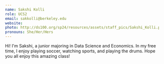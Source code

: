 ```yaml
---
name: Sakshi Kolli
role: UCS2
email: sakkolli@berkeley.edu
website:
photo: http://ds100.org/sp24/resources/assets/staff_pics/Sakshi_Kolli.png
pronouns: She/Her/Hers
---
```


Hi! I'm Sakshi, a junior majoring in Data Science and Economics. In my free time, I enjoy playing soccer, watching sports, and playing the drums. Hope you all enjoy this amazing class!
